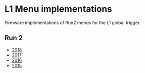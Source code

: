 L1 Menu implementations
=======================

Firmware implementations of Run2 menus for the L1 global trigger.

## Run 2

* [2018](2018)
* [2017](2017)
* [2016](2016)
* [2015](2015)

